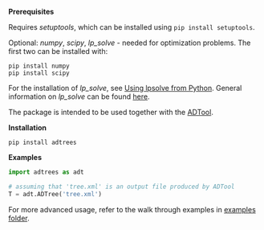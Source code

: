 **Prerequisites**

Requires *setuptools*, which can be installed using `pip install setuptools`.

Optional: *numpy*, *scipy*, *lp_solve* - needed for optimization problems. The first two
can be installed with:

```
pip install numpy
pip install scipy
```

For the installation of *lp_solve*, see [Using lpsolve from Python](https://lpsolve.sourceforge.net/5.5/Python.htm).
General information on *lp_solve* can be found [here](https://lpsolve.sourceforge.net/5.5/).

The package is intended to be used together with the [ADTool](https://satoss.uni.lu/members/piotr/adtool/).


**Installation**

```
pip install adtrees
```


**Examples**

```python
import adtrees as adt

# assuming that 'tree.xml' is an output file produced by ADTool
T = adt.ADTree('tree.xml')
```

For more advanced usage, refer to the walk through examples in [examples folder](../examples).
